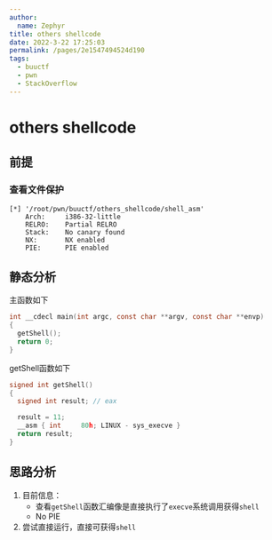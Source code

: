 ```yaml
---
author: 
  name: Zephyr
title: others shellcode
date: 2022-3-22 17:25:03
permalink: /pages/2e1547494524d190
tags: 
  - buuctf
  - pwn
  - StackOverflow
---
```


# others shellcode

## 前提

### 查看文件保护

```shell
[*] '/root/pwn/buuctf/others_shellcode/shell_asm'
    Arch:     i386-32-little
    RELRO:    Partial RELRO
    Stack:    No canary found
    NX:       NX enabled
    PIE:      PIE enabled
```

## 静态分析

主函数如下

```c
int __cdecl main(int argc, const char **argv, const char **envp)
{
  getShell();
  return 0;
}
```



getShell函数如下

```c
signed int getShell()
{
  signed int result; // eax

  result = 11;
  __asm { int     80h; LINUX - sys_execve }
  return result;
}
```



## 思路分析

1. 目前信息：
   - 查看`getShell`函数汇编像是直接执行了`execve`系统调用获得`shell`
   - No PIE
1. 尝试直接运行，直接可获得`shell`
